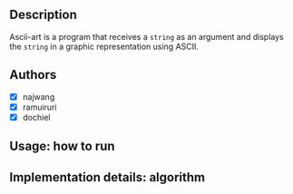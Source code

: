 ## Description

Ascii-art is a program that receives a `string` as an argument and displays the `string` in a graphic representation using ASCII.

## Authors

- [x] najwang
- [x] ramuiruri
- [x] dochiel

## Usage: how to run


## Implementation details: algorithm



